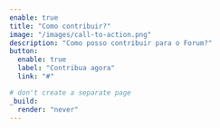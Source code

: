```yaml
---
enable: true
title: "Como contribuir?"
image: "/images/call-to-action.png"
description: "Como posso contribuir para o Forum?"
button:
  enable: true
  label: "Contribua agora"
  link: "#"

# don't create a separate page
_build:
  render: "never"
---
```

